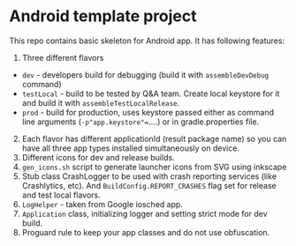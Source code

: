 # Android template project

This repo contains basic skeleton for Android app.
It has following features:

1. Three different flavors
 - `dev` - developers build for debugging (build it with `assembleDevDebug` command)
 - `testLocal` - build to be tested by Q&A team.
 Create local keystore for it and build it with `assembleTestLocalRelease`.
 - `prod` - build for production, uses keystore passed either as command line arguments
 (`-p"app.keystore"=`....) or in gradle.properties file.
2. Each flavor has different applicationId (result package name) so you can have all three app
types installed simultaneously on device.
3. Different icons for dev and release builds.
4. `gen_icons.sh` script to generate launcher icons from SVG using inkscape
5. Stub class CrashLogger to be used with crash reporting services (like Crashlytics, etc).
And `BuildConfig.REPORT_CRASHES` flag set for release and test local flavors.
6. `LogHelper` - taken from Google iosched app.
7. `Application` class, initializing logger and setting strict mode for dev build.
8. Proguard rule to keep your app classes and do not use obfuscation.